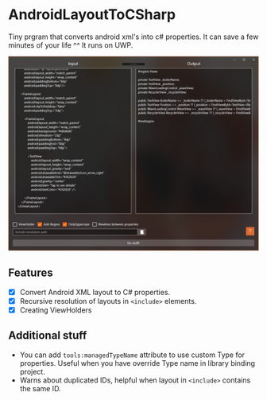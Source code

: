# AndroidLayoutToCSharp

Tiny prgram that converts android xml's into c# properties. It can save a few minutes of your life ^^
It runs on UWP.

![](https://raw.githubusercontent.com/Drutol/AndroidLayoutToCSharp/master/github/screenshot.png)

## Features

- [x] Convert Android XML layout to C# properties.
- [x] Recursive resolution of layouts in `<include>` elements.
- [x] Creating ViewHolders

## Additional stuff

* You can add `tools:managedTypeName` attribute to use custom Type for properties. Useful when you have override Type name in library binding project.
* Warns about duplicated IDs, helpful when layout in `<include>` contains the same ID.
